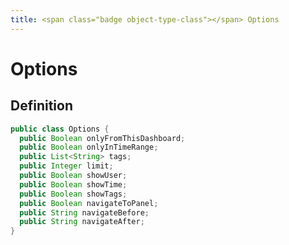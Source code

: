 ```yaml
---
title: <span class="badge object-type-class"></span> Options
---
```

# <span class="badge object-type-class"></span> Options

## Definition

```java
public class Options {
  public Boolean onlyFromThisDashboard;
  public Boolean onlyInTimeRange;
  public List<String> tags;
  public Integer limit;
  public Boolean showUser;
  public Boolean showTime;
  public Boolean showTags;
  public Boolean navigateToPanel;
  public String navigateBefore;
  public String navigateAfter;
}
```

